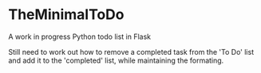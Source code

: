 # TheMinimalToDo
A work in progress Python todo list in Flask

Still need to work out how to remove a completed task from the 'To Do' list and add it to the 'completed' list, while maintaining the formating.
